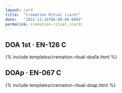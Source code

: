 ```yaml
---
layout: card
title:  "Cremation Ritual (card)"
date:   "2022-12-26T06:00:00.000Z"
permalink: cremation-ritual_(card)
---
```


## DOA 1st &middot; EN-126 C

{% include templates/cremation-ritual-doa1e.html %}


## DOAp &middot; EN-067 C

{% include templates/cremation-ritual-doap.html %}
